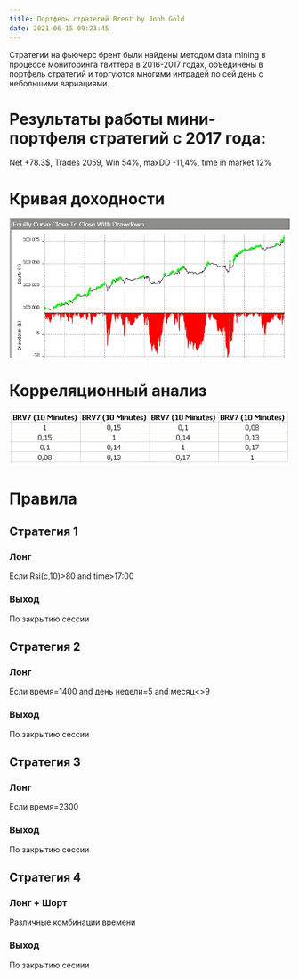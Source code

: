 ```yaml
---
title: Портфель стратегий Brent by Jonh Gold
date: 2021-06-15 09:23:45
---
```


Стратегии на фьючерс брент были найдены методом data mining в процессе мониторинга твиттера в 2016-2017 годах,
объединены в портфель стратегий и торгуются многими интрадей по сей день с небольшими вариациями.

# Результаты работы мини-портфеля стратегий с 2017 года:

Net +78.3$, Trades 2059, Win 54%, maxDD -11,4%, time in market 12%


# Кривая доходности
<img src="https://raw.githubusercontent.com/Ragve-hub/scribble/gh-pages/images/br_p_eq.jpg" alt="Фундаментальный анализ">

# Корреляционный анализ
<img src="https://raw.githubusercontent.com/Ragve-hub/scribble/gh-pages/images/br_p_c.jpg" alt="Фундаментальный анализ">

# Правила

## Стратегия 1

### Лонг
Если Rsi(c,10)>80 and time>17:00

### Выход
По закрытию сессии


## Cтратегия 2

### Лонг
Если время=1400 and день недели=5 and месяц<>9

### Выход
По закрытию сессии

## Стратегия 3

### Лонг
Если время=2300 

### Выход
По закрытию сессии

## Стратегия 4

### Лонг + Шорт
Различные комбинации времени

### Выход
По закрытию сесиии







